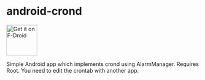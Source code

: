 # android-crond

[<img src="https://f-droid.org/badge/get-it-on.png"
    alt="Get it on F-Droid"
    height="80">](https://f-droid.org/app/it.faerb.crond)

Simple Android app which implements crond using AlarmManager. Requires Root.
You need to edit the crontab with another app.
